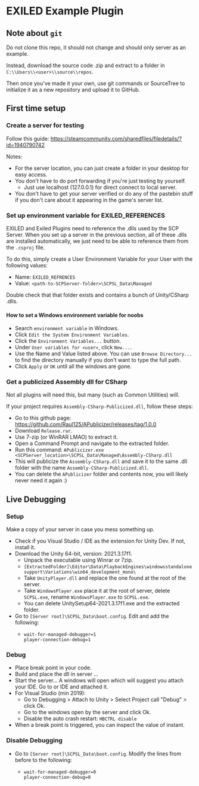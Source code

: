 
# EXILED Example Plugin


## Note about `git`

Do not clone this repo, it should not change and should only server as an example.

Instead, download the source code .zip and extract to a folder in `C:\\Users\\<user>\\source\\repos`.

Then once you've made it your own, use git commands or SourceTree to initialize it as a new repository and upload it to GitHub.



## First time setup

### Create a server for testing

Follow this guide: https://steamcommunity.com/sharedfiles/filedetails/?id=1940790742

Notes:
- For the server location, you can just create a folder in your desktop for easy access.
- You don't have to do port forwarding if you're just testing by yourself.
  - Just use localhost (127.0.0.1) for direct connect to local server.
- You don't have to get your server verified or do any of the pastebin stuff if you don't care about it appearing in the game's server list.

### Set up environment variable for EXILED_REFERENCES

EXILED and Exiled Plugins need to reference the .dlls used by the SCP Server. 
When you set up a server in the previous section, all of these .dlls are installed automatically, we just need to be able to reference them from the `.csproj` file.

To do this, simply create a User Environment Variable for your User with the following values:
- Name: `EXILED_REFRENCES`
- Value: `<path-to-SCPServer-folder>\SCPSL_Data\Managed`

Double check that that folder exists and contains a bunch of Unity/CSharp .dlls.

#### How to set a Windows environment variable for noobs

- Search `environment variable` in Windows.
- Click `Edit the System Environment Variables`.
- Click the `Environment Variables...` button.
- Under `User variables for <user>`, click `New...`.
- Use the Name and Value listed above. You can use `Browse Directory...` to find the directory manually if you don't want to type the full path.
- Click `Apply` or `OK` until all the windows are gone.

### Get a publicized Assembly dll for CSharp

Not all plugins will need this, but many (such as Common Utilities) will.

If your project requires `Assembly-CSharp-Publicized.dll`, follow these steps:
- Go to this github page: https://github.com/Raul125/APublicizer/releases/tag/1.0.0
- Download `Release.rar`.
- Use 7-zip (or WinRAR LMAO) to extract it.
- Open a Command Prompt and navigate to the extracted folder.
- Run this command: `APublicizer.exe <SCPServer_location>\SCPSL_Data\Managed\Assembly-CSharp.dll`
- This will publicize the `Assembly-CSharp.dll` and save it to the same .dll folder with the name `Assembly-CSharp-Publicized.dll`.
- You can delete the `APublicizer` folder and contents now, you will likely never need it again :)



## Live Debugging

### Setup

Make a copy of your server in case you mess something up.

- Check if you Visual Studio / IDE as the extension for Unity Dev. If not, install it.
- Download the Unity 64-bit, version: 2021.3.17f1.
  - Unpack the executable using Winrar or 7zip.
  - `[ExtractedFolder]\Editor\Data\PlaybackEngines\windowsstandalonesupport\Variations\win64_development_mono\`
  - Take `UnityPlayer.dll` and replace the one found at the root of the server.
  - Take `WindowsPlayer.exe` place it at the root of server, delete `SCPSL.exe`, rename `WindowsPlayer.exe` to `SCPSL.exe`.
  - You can delete UnitySetup64-2021.3.17f1.exe and the extracted folder.
- Go to `[Server root]\SCPSL_Data\boot.config`. Edit and add the following:
  - ```
    wait-for-managed-debugger=1
    player-connection-debug=1
    ```

### Debug

- Place break point in your code. 
- Build and place the dll in server ... 
- Start the server... A windows will open which will suggest you attach your IDE. Go to or IDE and attached it.
- For Visual Studio (min 2019):
  - Go to Debugging > Attach to Unity > Select Project call "Debug" > click Ok.
  - Go to the windows open by the server and click Ok.
  - Disable the auto crash restart: `HBCTRL disable`
- When a break point is triggered, you can inspect the value of instant.

### Disable Debugging

- Go to `[Server root]\SCPSL_Data\boot.config`. Modify the lines from before to the following:
  - ```
    wait-for-managed-debugger=0
    player-connection-debug=0
    ```